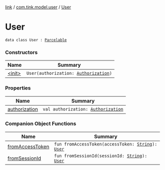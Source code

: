 [link](../../index.md) / [com.tink.model.user](../index.md) / [User](./index.md)

# User

`data class User : `[`Parcelable`](https://developer.android.com/reference/android/os/Parcelable.html)

### Constructors

| Name | Summary |
|---|---|
| [&lt;init&gt;](-init-.md) | `User(authorization: `[`Authorization`](../-authorization/index.md)`)` |

### Properties

| Name | Summary |
|---|---|
| [authorization](authorization.md) | `val authorization: `[`Authorization`](../-authorization/index.md) |

### Companion Object Functions

| Name | Summary |
|---|---|
| [fromAccessToken](from-access-token.md) | `fun fromAccessToken(accessToken: `[`String`](https://kotlinlang.org/api/latest/jvm/stdlib/kotlin/-string/index.html)`): `[`User`](./index.md) |
| [fromSessionId](from-session-id.md) | `fun fromSessionId(sessionId: `[`String`](https://kotlinlang.org/api/latest/jvm/stdlib/kotlin/-string/index.html)`): `[`User`](./index.md) |
